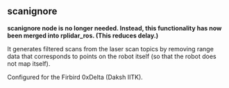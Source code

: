## scanignore

**scanignore node is no longer needed. Instead, this functionality has now been merged into rplidar_ros. (This reduces delay.)**

It generates filtered scans from the laser scan topics by removing range data that corresponds to points on the robot itself (so that the robot does not map itself).

Configured for the Firbird 0xDelta (Daksh IITK).